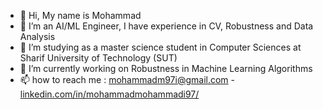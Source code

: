 - 👋 Hi, My name is Mohammad
- 👀 I’m an AI/ML Engineer, I have experience in CV, Robustness and Data Analysis
- 🌱 I’m studying as a master science student in Computer Sciences at Sharif University of Technology (SUT)
- 🔭 I’m currently working on Robustness in Machine Learning Algorithms
- 📫 how to reach me : mohammadm97i@gmail.com - [linkedin.com/in/mohammadmohammadi97/](https://www.linkedin.com/in/mohammadmohammadi97/)


<!--
**iMohammad97/iMohammad97** is a ✨ _special_ ✨ repository because its `README.md` (this file) appears on your GitHub profile.

Here are some ideas to get you started:

- 🔭 I’m currently working on ...
- 🌱 I’m currently learning ...
- 👯 I’m looking to collaborate on ...
- 🤔 I’m looking for help with ...
- 💬 Ask me about ...
- 📫 How to reach me: ...
- 😄 Pronouns: ...
- ⚡ Fun fact: ...
-->
